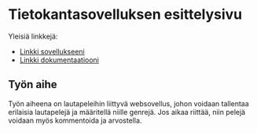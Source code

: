 # Tietokantasovelluksen esittelysivu

Yleisiä linkkejä:

* [Linkki sovellukseeni](http://vaalisto.users.cs.helsinki.fi/tsoha/)
* [Linkki dokumentaatiooni](/doc/dokumentaatio.pdf)

## Työn aihe

Työn aiheena on lautapeleihin liittyvä websovellus, johon voidaan tallentaa erilaisia lautapelejä ja määritellä niille genrejä. Jos aikaa riittää, niin pelejä voidaan myös kommentoida ja arvostella.
